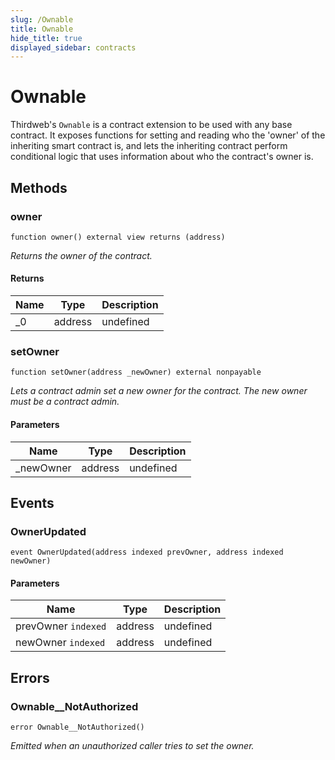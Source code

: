 ```yaml
---
slug: /Ownable
title: Ownable
hide_title: true
displayed_sidebar: contracts
---
```


# Ownable

Thirdweb&#39;s `Ownable` is a contract extension to be used with any base contract. It exposes functions for setting and reading who the &#39;owner&#39; of the inheriting smart contract is, and lets the inheriting contract perform conditional logic that uses information about who the contract&#39;s owner is.

## Methods

### owner

```solidity
function owner() external view returns (address)
```

_Returns the owner of the contract._

#### Returns

| Name | Type    | Description |
| ---- | ------- | ----------- |
| \_0  | address | undefined   |

### setOwner

```solidity
function setOwner(address _newOwner) external nonpayable
```

_Lets a contract admin set a new owner for the contract. The new owner must be a contract admin._

#### Parameters

| Name       | Type    | Description |
| ---------- | ------- | ----------- |
| \_newOwner | address | undefined   |

## Events

### OwnerUpdated

```solidity
event OwnerUpdated(address indexed prevOwner, address indexed newOwner)
```

#### Parameters

| Name                | Type    | Description |
| ------------------- | ------- | ----------- |
| prevOwner `indexed` | address | undefined   |
| newOwner `indexed`  | address | undefined   |

## Errors

### Ownable\_\_NotAuthorized

```solidity
error Ownable__NotAuthorized()
```

_Emitted when an unauthorized caller tries to set the owner._
